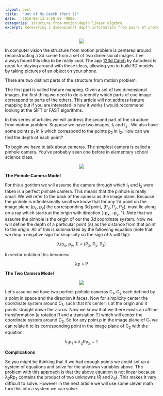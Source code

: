 ```yaml
---
layout: post
title:  "Out of My Depth (Part 1)"
date:   2016-08-11 3:00:50 -0800
categories: structure from motion depth linear algebra
excerpt: Recovering 3 dimensional depth information from pairs of photographs. 
---
```


<p align="center">
	<img src="/blog/headache.png"> 
</p>  

In computer vision the structure from motion problem is centered around reconstructing a 3d scene from a set of two dimensional images. I've always found this idea to be really cool. The app [123d Catch](http://www.123dapp.com/catch) by Autodesk is great for playing around with these ideas, allowing you to build 3D models by taking pictures of an object on your phone. 

There are two distinct parts of the structure from motion problem.  

The first part is called feature mapping. Given a set of two dimensional images, the first thing we need to do is identify which parts of one image correspond to parts of the others. This article will not address feature mapping but if you are interested in how it works I would recommend looking at the SIFT or FAST algorithms.  

In this series of articles we will address the second part of the structure from motion problem. Suppose we have two images, I<sub>1</sub> and I<sub>2</sub> . We also have some points p<sub>1</sub> in I<sub>1</sub> which correspond to the points p<sub>2</sub> in I<sub>2</sub>. How can we find the depth of each point?  

To begin we have to talk about cameras. The simplest camera is called a pinhole camera. You've probably seen one before in elementary school science class.

<p align="center">
	<img src="/blog/pinhole.gif"> 
</p>  

**The Pinhole Camera Model**  

For this algorithm we will assume the camera through which I<sub>1</sub> and I<sub>2</sub> were taken is a perfect pinhole camera. This means that the pinhole is really small. We will refer to the back of the camera as the image plane. Because the pinhole is infinitesimally small we know that for any 2d point on the image plane (p<sub>x</sub>, p<sub>y</sub>) the corresponding 3d point, (P<sub>x</sub>, P<sub>y</sub>, P<sub>z</sub>), must lie along on a ray which starts at the origin with direction (-p<sub>x</sub>, -p<sub>y</sub>, 1). Note that we assume the pinhole is the origin of our the 3d coordinate system. Now we will define the depth of a particular point (&lambda;) as the distance from that point to the origin. All of this is summarized by the following equation (note that we drop a negative sign for simplicity so the sign of &lambda; will flip):  
<p align="center"> 
	&lambda;(p<sub>x</sub>, p<sub>y</sub>, 1) = (P<sub>x</sub>, P<sub>y</sub>, P<sub>z</sub>)
</p>  
In vector notation this becomes:
<p align="center"> 
	&lambda;p = P
</p>  

**The Two Camera Model**

<p align="center">
	<img src="/blog/twocamera.png"> 
</p>  

Let's assume we have two perfect pinhole cameras C<sub>1</sub>, C<sub>2</sub> each defined by a point in space and the direction it faces. Now for simplicity center the coordinate system around C<sub>1</sub>, such that it's center is at the origin and it points straight down the z-axis. Now we know that we there exists an affline transformation (a rotation R and a translation T) which will center the coordinate system around C<sub>2</sub>. So for any point p in the image plane of C<sub>1</sub> we can relate it to its corresponding point in the image plane of C<sub>2</sub> with the equation:
<p align="center"> 
	&lambda;<sub>1</sub>p<sub>1</sub> = &lambda;<sub>2</sub>Rp<sub>2</sub> + T
</p>  

**Complications**  

So you might be thinking that if we had enough points we could set up a system of equations and solve for the unknown variables above. The problem with this approach is that the above equation is not linear because &lambda;<sub>2</sub>Rp<sub>2</sub> contains the product of two unknowns (R and &lambda;<sub>2</sub>). This makes it very difficult to solve. However in the next article we will use some clever math turn this into a system we can solve.
